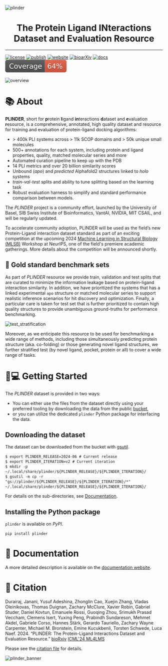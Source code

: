 ![plinder](https://github.com/user-attachments/assets/05088c51-36c8-48c6-a7b2-8a69bd40fb44)

<div align="center">
    <h1>The Protein Ligand INteractions Dataset and Evaluation Resource</h1>
</div>

---

[![license](https://img.shields.io/badge/License-Apache%202.0-blue.svg)](https://github.com/plinder-org/plinder/blob/master/LICENSE.txt)
[![publish](https://github.com/plinder-org/plinder/actions/workflows/main.yaml/badge.svg)](https://github.com/plinder-org/plinder/pkgs/container/plinder)
[![website](https://img.shields.io/badge/website-plinder-blue.svg)](https://www.plinder.sh/)
[![bioarXiv](https://img.shields.io/badge/bioarXiv-2024.07.17.603955v1-blue.svg)](https://www.biorxiv.org/content/10.1101/2024.07.17.603955)
[![docs](https://github.com/plinder-org/plinder/actions/workflows/docs.yaml/badge.svg)](https://plinder-org.github.io/plinder/)
[![coverage](https://github.com/plinder-org/plinder/raw/python-coverage-comment-action-data/badge.svg)](https://github.com/plinder-org/plinder/tree/python-coverage-comment-action-data)

![overview](https://github.com/user-attachments/assets/39d251b1-8114-4242-b9fc-e0cce900d22f)

# 📚 About

**PLINDER**, short for **p**rotein **l**igand **in**teractions **d**ataset and
**e**valuation **r**esource, is a comprehensive, annotated, high quality dataset and
resource for training and evaluation of protein-ligand docking algorithms:

- \> 400k PLI systems across > 11k SCOP domains and > 50k unique small molecules
- 500+ annotations for each system, including protein and ligand properties, quality,
  matched molecular series and more
- Automated curation pipeline to keep up with the PDB
- 14 PLI metrics and over 20 billion similarity scores
- Unbound \(_apo_\) and _predicted_ Alphafold2 structures linked to _holo_ systems
- _train-val-test_ splits and ability to tune splitting based on the learning task
- Robust evaluation harness to simplify and standard performance comparison between
  models.

The *PLINDER* project is a community effort, launched by the University of Basel,
SIB Swiss Institute of Bioinformatics, VantAI, NVIDIA, MIT CSAIL, and will be regularly
updated.

To accelerate community adoption, PLINDER will be used as the field’s new Protein-Ligand
interaction dataset standard as part of an exciting competition at the upcoming 2024
[Machine Learning in Structural Biology (MLSB)](https://mlsb.io) Workshop at NeurIPS,
one of the field's premiere academic gatherings.
More details about the competition will be announced shortly.

## 🏅 Gold standard benchmark sets

As part of *PLINDER* resource we provide train, validation and test splits that are
curated to minimize the information leakage based on protein-ligand interaction
similarity.
In addition, we have prioritized the systems that has a linked experimental `apo`
structure or matched molecular series to support realistic inference scenarios for hit
discovery and optimization.
Finally, a particular care is taken for test set that is further prioritized to contain
high quality structures to provide unambiguous ground-truths for performance
benchmarking.

![test_stratification](https://github.com/user-attachments/assets/5bb96534-f939-42b5-bf85-5ac3a71aa324)

Moreover, as we enticipate this resource to be used for benchmarking a wide range of methods, including those simultaneously predicting protein structure (aka. co-folding) or those generating novel ligand structures, we further stratified test (by novel ligand, pocket, protein or all) to cover a wide range of tasks.

# 👨💻 Getting Started

The *PLINDER* dataset is provided in two ways:

- You can either use the files from the dataset directly using your preferred tooling
  by downloading the data from the public
  [bucket](https://cloud.google.com/storage/docs/buckets),
- or you can utilize the dedicated `plinder` Python package for interfacing the data.


## Downloading the dataset

The dataset can be downloaded from the bucket with
[gsutil](https://cloud.google.com/storage/docs/gsutil_install).

```console
$ export PLINDER_RELEASE=2024-06 # Current release
$ export PLINDER_ITERATION=v2 # Current iteration
$ mkdir -p ~/.local/share/plinder/${PLINDER_RELEASE}/${PLINDER_ITERATION}/
$ gsutil -m cp -r "gs://plinder/${PLINDER_RELEASE}/${PLINDER_ITERATION}/*" ~/.local/share/plinder/${PLINDER_RELEASE}/${PLINDER_ITERATION}/
```
For details on the sub-directories, see [Documentation](https://plinder-org.github.io/plinder/).

## Installing the Python package

`plinder` is available on *PyPI*.

```
pip install plinder
```

# 📝 Documentation

A more detailed description is available on the
[documentation website](https://plinder-org.github.io/plinder/).

# 📃 Citation

Durairaj, Janani, Yusuf Adeshina, Zhonglin Cao, Xuejin Zhang, Vladas Oleinikovas, Thomas Duignan, Zachary McClure, Xavier Robin, Gabriel Studer, Daniel Kovtun, Emanuele Rossi, Guoqing Zhou, Srimukh Prasad Veccham, Clemens Isert, Yuxing Peng, Prabindh Sundareson, Mehmet Akdel, Gabriele Corso, Hannes Stärk, Gerardo Tauriello, Zachary Wayne Carpenter, Michael M. Bronstein, Emine Kucukbenli, Torsten Schwede, Luca Naef. 2024. “PLINDER: The Protein-Ligand Interactions Dataset and Evaluation Resource.”
[bioRxiv](https://doi.org/10.1101/2024.07.17.603955)
[ICML'24 ML4LMS](https://openreview.net/forum?id=7UvbaTrNbP)

Please see the [citation file](CITATION.cff) for details.

![plinder_banner](https://github.com/user-attachments/assets/43d129f2-3bb6-4903-81fa-182c351c64b6)
